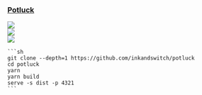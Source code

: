 ### [Potluck](https://github.com/inkandswitch/potluck)

![](https://img.shields.io/github/license//inkandswitch/potluck?style=flat-square)<br />
[![](https://img.shields.io/github/last-commit/scillidan/potluck/main?label=last%20commit%20(fork)&style=flat-square)](https://github.com/scillidan/potluck)<br />
![](https://img.shields.io/badge/Vercel-black?style=flat&logo=Vercel&logoColor=white)

````{tab} From source
```sh
git clone --depth=1 https://github.com/inkandswitch/potluck
cd potluck
yarn
yarn build
serve -s dist -p 4321
```
````